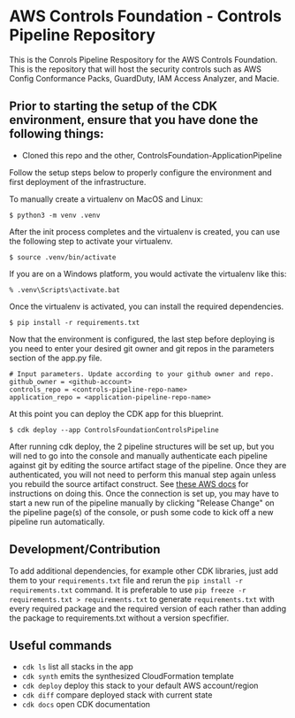 # AWS Controls Foundation - Controls Pipeline Repository

This is the Conrols Pipeline Respository for the AWS Controls Foundation. This
is the repository that will host the security controls such as AWS Config
Conformance Packs, GuardDuty, IAM Access Analyzer, and Macie.

## Prior to starting the setup of the CDK environment, ensure that you have done the following things:
* Cloned this repo and the other, ControlsFoundation-ApplicationPipeline

Follow the setup steps below to properly configure the environment and first
deployment of the infrastructure.

To manually create a virtualenv on MacOS and Linux:

```
$ python3 -m venv .venv
```

After the init process completes and the virtualenv is created, you can use the following
step to activate your virtualenv.

```
$ source .venv/bin/activate
```

If you are on a Windows platform, you would activate the virtualenv like this:

```
% .venv\Scripts\activate.bat
```

Once the virtualenv is activated, you can install the required dependencies.

```
$ pip install -r requirements.txt
```

Now that the environment is configured, the last step before deploying is you
need to enter your desired git owner and git repos in the parameters section of
the app.py file.

```
# Input parameters. Update according to your github owner and repo.
github_owner = <github-account>
controls_repo = <controls-pipeline-repo-name>
application_repo = <application-pipeline-repo-name>
```

At this point you can deploy the CDK app for this blueprint.

```
$ cdk deploy --app ControlsFoundationControlsPipeline
```

After running cdk deploy, the 2 pipeline structures will be set up, but you will
ned to go into the console and manually authenticate each pipeline against git
by editing the source artifact stage of the pipeline. Once they are
authenticated, you will not need to perform this manual step again unless you
rebuild the source artifact construct. See [these AWS docs](https://docs.aws.amazon.com/dtconsole/latest/userguide/connections-update.html) for instructions on doing this. Once the connection
is set up, you may have to start a new run of the pipeline manually by clicking
"Release Change" on the pipeline page(s) of the console, or push some code to
kick off a new pipeline run automatically.

## Development/Contribution

To add additional dependencies, for example other CDK libraries, just add
them to your `requirements.txt` file and rerun the `pip install -r requirements.txt`
command. It is preferable to use `pip freeze -r requirements.txt > requirements.txt`
to generate `requirements.txt` with every required package and the required
version of each rather than adding the package to requirements.txt without a
version specfifier.

## Useful commands

 * `cdk ls`          list all stacks in the app
 * `cdk synth`       emits the synthesized CloudFormation template
 * `cdk deploy`      deploy this stack to your default AWS account/region
 * `cdk diff`        compare deployed stack with current state
 * `cdk docs`        open CDK documentation
